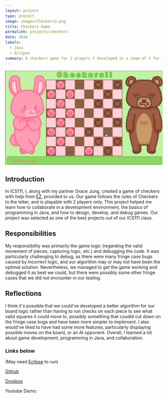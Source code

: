 ```yaml
---
layout: project
type: project
image: images/Checkers3.png
title: Checkers Game
permalink: projects/checkers
date: 2016
labels:
  - Java
  - Eclipse
summary: A checkers game for 2 players I developed in a team of 2 for ICS111.
---
```


<img class="ui medium right floated rounded image" src="../images/Checkers1.png">

## Introduction

In ICS111, I, along with my partner Grace Jung, created a game of checkers with help from [EZ](http://www2.hawaii.edu/~dylank/ics111/), provided to us. Our game follows the rules of Checkers to the letter, and is playable with 2 players only. This project helped me learn how to collaborate in a development environment, the basics of programming in Java, and how to design, develop, and debug games. Our project was selected as one of the best projects out of our ICS111 class.

## Responsibilities

My responsibility was primarily the game logic (regarding the valid movement of pieces, capturing logic, etc.) and debugging the code. It was particularly challenging to debug, as there were many fringe case bugs caused by incorrect logic, and our algorithm may or may not have been the optimal solution. Nevertheless, we managed to get the game working and debugged it as best we could, but there were possibly some other fringe cases that we did not encounter in our testing.

## Reflections

I think it's possible that we could've developed a better algorithm for our board logic rather than having to run checks on each piece to see what valid squares it could move to, possibly something that coudld cut down on the fringe case bugs and have been more simpler to implement. I also would've liked to have had some more features, particularly displaying possible moves on the board, or an AI opponent. Overall, I learned a lot about game development, programming in Java, and collaboration.

### Links below
(May need [Eclipse](http://www.eclipse.org/downloads/packages/eclipse-ide-java-developers/keplersr1) to run)
  
[Github](https://github.com/blaine-wataru/ICS111Checkers)  

[Dropbox](https://www.dropbox.com/s/9m2owgbckxr6d91/CheckersICS111.zip?dl=0)  

Youtube Demo: 
<div class="ui embed" data-source="youtube" data-id="UQ0Owort4oQ" >
</div>
